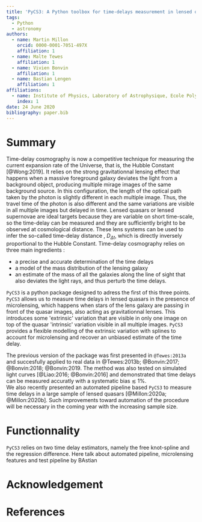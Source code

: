 ```yaml
---
title: 'PyCS3: A Python toolbox for time-delays measurement in lensed quasars'
tags:
  - Python
  - astronomy
authors:
  - name: Martin Millon
    orcid: 0000-0001-7051-497X
    affiliation: 1
  - name: Malte Tewes
    affiliation: 1
  - name: Vivien Bonvin
    affiliation: 1
  - name: Bastian Lengen
    affiliation: 1
affiliations:
  - name: Institute of Physics, Laboratory of Astrophysique, Ecole Polytechnique Fédérale de Lausanne (EPFL)
    index: 1
date: 24 June 2020
bibliography: paper.bib
---
```


# Summary
Time-delay cosmography is now a competitive technique for measuring the current expansion rate of the Universe, that is, the Hubble Constant [@Wong:2019]. It relies on the strong gravitationnal lensing effect that happens when a massive foreground galaxy deviates the light from a background object, producing multiple mirage images of the same background source. In this configuration, the length of the optical path taken by the photon is slightly different in each multiple image. Thus, the travel time of the photon is also different and the same variations are visible in all multiple images but delayed in time. Lensed quasars or lensed supernovae are ideal targets because they are variable on short time-scale, so the time-delay can be measured and they are sufficiently bright to be observed at cosmological distance. These lens systems can be used to infer the so-called time-delay distance , $D_{\Delta t}$, which is directly inversely proportional to the Hubble Constant. Time-delay cosmography relies on three main ingredients : 

 - a precise and accurate determination of the time delays
 - a model of the mass distribution of the lensing galaxy 
 - an estimate of the mass of all the galaxies along the line of sight that also deviates the light rays, and thus perturb the time delays. 

``PyCS3`` is a python package designed to adress the first of this three points. ``PyCS3`` allows us to measure time delays in lensed quasars in the presence of microlensing, which happens when stars of the lens galaxy are passing in front of the quasar images, also acting as gravitationnal lenses. This introduces some 'extrinsic' variation that are visible in only one image on top of the quasar 'intrinsic' variation visible in all multiple images. ``PyCS3`` provides a flexible modelling of the extrinsic variation with splines to account for microlensing and recover an unbiased estimate of the time delay. 

The previous version of the package was first presented in `@Tewes:2013a` and succesfully applied to real data in @Tewes:2013b; @Bonvin:2017; @Bonvin:2018; @Bonvin:2019. The method was also tested on simulated light curves [@Liao:2016; @Bonvin:2016] and demonstrated that time delays can be measured accuratly with a systematic bias $\lesssim$ 1%.   
We also recently presented an automated pipeline based ``PyCS3`` to measure time delays in a large sample of lensed quasars [@Millon:2020a; @Millon:2020b]. Such improvements toward automation of the procedure will be necessary in the coming year with the increasing sample size. 


# Functionnality

``PyCS3`` relies on two time delay estimators, namely the free knot-spline and the regression difference. 
Here talk about automated pipeline, microlensing features and test pipeline by BAstian


# Acknowledgement

# References